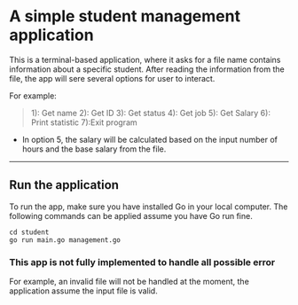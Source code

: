 # A simple student management application

This is a terminal-based application, where it asks for a file name contains information about a specific student.
After reading the information from the file, the app will sere several options for user to interact.

For example:

> 1): Get name
> 2): Get ID
> 3): Get status
> 4): Get job
> 5): Get Salary
> 6): Print statistic
> 7):Exit program

- In option 5, the salary will be calculated based on the input number of hours and the base salary from the file.

---

## Run the application

To run the app, make sure you have installed Go in your local computer. The following commands can be applied assume you have Go run fine.

```
cd student
go run main.go management.go
```

### This app is not fully implemented to handle all possible error

For example, an invalid file will not be handled at the moment, the application assume the input file is valid.
